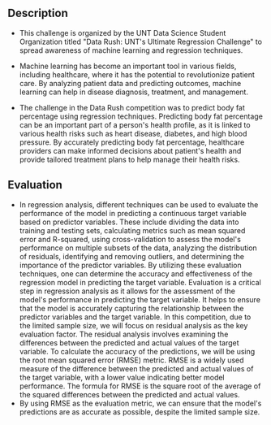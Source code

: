 ## Description
- This challenge is organized by the UNT Data Science Student Organization titled "Data Rush: UNT's Ultimate Regression Challenge" to spread awareness of machine learning and regression techniques.

- Machine learning has become an important tool in various fields, including healthcare, where it has the potential to revolutionize patient care. By analyzing patient data and predicting outcomes, machine learning can help in disease diagnosis, treatment, and management.

- The challenge in the Data Rush competition was to predict body fat percentage using regression techniques. Predicting body fat percentage can be an important part of a person's health profile, as it is linked to various health risks such as heart disease, diabetes, and high blood pressure. By accurately predicting body fat percentage, healthcare providers can make informed decisions about patient's health and provide tailored treatment plans to help manage their health risks.

## Evaluation

- In regression analysis, different techniques can be used to evaluate the performance of the model in predicting a continuous target variable based on predictor variables. These include dividing the data into training and testing sets, calculating metrics such as mean squared error and R-squared, using cross-validation to assess the model's performance on multiple subsets of the data, analyzing the distribution of residuals, identifying and removing outliers, and determining the importance of the predictor variables. By utilizing these evaluation techniques, one can determine the accuracy and effectiveness of the regression model in predicting the target variable. Evaluation is a critical step in regression analysis as it allows for the assessment of the model's performance in predicting the target variable. It helps to ensure that the model is accurately capturing the relationship between the predictor variables and the target variable. In this competition, due to the limited sample size, we will focus on residual analysis as the key evaluation factor. The residual analysis involves examining the differences between the predicted and actual values of the target variable. To calculate the accuracy of the predictions, we will be using the root mean squared error (RMSE) metric. RMSE is a widely used measure of the difference between the predicted and actual values of the target variable, with a lower value indicating better model performance. The formula for RMSE is the square root of the average of the squared differences between the predicted and actual values.
- By using RMSE as the evaluation metric, we can ensure that the model's predictions are as accurate as possible, despite the limited sample size. 
